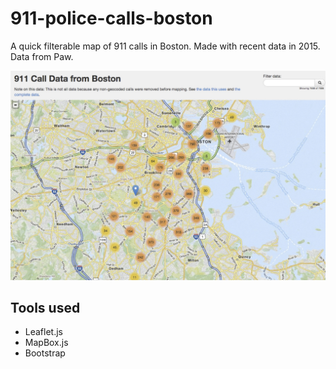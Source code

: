 911-police-calls-boston
===========================

A quick filterable map of 911 calls in Boston. Made with recent data in 2015. Data from Paw.

![Screenshot preview](https://github.com/drewrwilson/boston-911-police-calls/blob/gh-pages/screenshot.jpg)

## Tools used
* Leaflet.js
* MapBox.js
* Bootstrap
